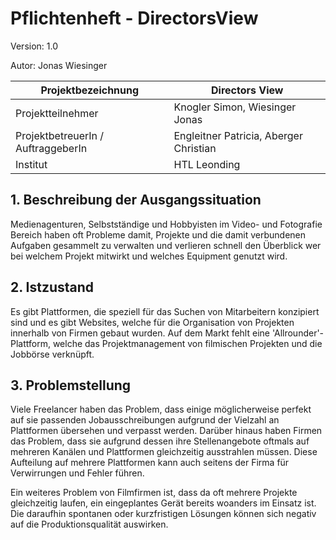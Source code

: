 # Pflichtenheft - DirectorsView

Version: 1.0

Autor: Jonas Wiesinger 

| Projektbezeichnung             | Directors View                         |
| ------------------------------ | -------------------------------------- |
| Projektteilnehmer              | Knogler Simon, Wiesinger Jonas         |
| ProjektbetreuerIn / AuftraggeberIn | Engleitner Patricia, Aberger Christian |
| Institut                       | HTL Leonding                           |

## 1. Beschreibung der Ausgangssituation

Medienagenturen, Selbstständige und Hobbyisten im Video- und Fotografie Bereich haben oft Probleme damit, Projekte 
und die damit verbundenen Aufgaben gesammelt zu verwalten und verlieren schnell den Überblick wer bei welchem Projekt 
mitwirkt und welches Equipment genutzt wird. 

## 2. Istzustand

Es gibt Plattformen, die speziell für das Suchen von Mitarbeitern konzipiert sind und es gibt Websites, 
welche für die Organisation von Projekten innerhalb von Firmen gebaut wurden. Auf dem Markt fehlt eine 'Allrounder'-Plattform, 
welche das Projektmanagement von filmischen Projekten und die Jobbörse verknüpft.

## 3. Problemstellung

Viele Freelancer haben das Problem, dass einige möglicherweise perfekt auf sie passenden Jobausschreibungen aufgrund 
der Vielzahl an Plattformen übersehen und verpasst werden. Darüber hinaus haben Firmen das Problem, dass sie aufgrund 
dessen ihre Stellenangebote oftmals auf mehreren Kanälen und Plattformen gleichzeitig ausstrahlen müssen. 
Diese Aufteilung auf mehrere Plattformen kann auch seitens der Firma für Verwirrungen und Fehler führen.

Ein weiteres Problem von Filmfirmen ist, dass da oft mehrere Projekte gleichzeitig laufen, ein eingeplantes 
Gerät bereits woanders im Einsatz ist. Die daraufhin spontanen oder kurzfristigen Lösungen können sich negativ auf die 
Produktionsqualität auswirken.

